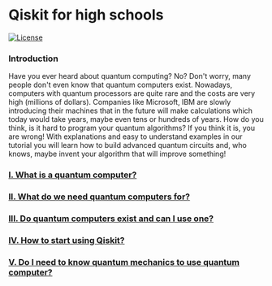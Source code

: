 # Qiskit for high schools
[![License](https://img.shields.io/github/license/Qiskit/qiskit-tutorials.svg?style=popout-square)](https://opensource.org/licenses/Apache-2.0)

### Introduction
Have you ever heard about quantum computing? No? Don't worry, many people don't even know that quantum computers exist. Nowadays, computers with quantum processors are quite rare and the costs are very high (millions of dollars). Companies like Microsoft, IBM are slowly introducing their machines that in the future will make calculations which today would take years, maybe even tens or hundreds of years. How do you think, is it hard to program your quantum algorithms? If you think it is, you are wrong! With explanations and easy to understand examples in our tutorial you will learn how to build advanced quantum circuits and, who knows, maybe invent your algorithm that will improve something!

### [I. What is a quantum computer?](https://github.com/tstopa/Qiskit_for_high_schools/blob/main/tutorial/What%20is%20a%20quantum%20computer.md)

### [II. What do we need quantum computers for?](https://github.com/tstopa/Qiskit_for_high_schools/blob/main/tutorial/What%20do%20we%20need%20quantum%20computers%20for.ipynb)

### [III. Do quantum computers exist and can I use one?](https://github.com/tstopa/Qiskit_for_high_schools/blob/main/tutorial/Do%20quantum%20computers%20exist%20and%20can%20I%20use%20one.md)

### [IV. How to start using Qiskit?](https://github.com/tstopa/Qiskit_for_high_schools/blob/main/tutorial/How%20to%20start%20using%20Qiskit.ipynb)

### [V. Do I need to know quantum mechanics to use quantum computer?](https://github.com/tstopa/Qiskit_for_high_schools/blob/main/tutorial/Do%20I%20need%20to%20know%20quantum%20mechanics%20to%20use%20quantum%20computer.ipynb)
